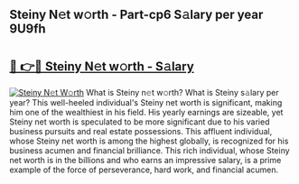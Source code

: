## Steiny N𝚎t w𝚘rth - Part-cp6 S𝚊lary per year 9U9fh

# <h2><a href="http://gc0ol3.nevu.top/?p=Steiny">🔗 👉🔴 Steiny N𝚎t w𝚘rth - S𝚊lary</a></h2>

[![Steiny N𝚎t W𝚘rth](https://i.imgur.com/Oavwk0R.jpeg)](http://gc0ol3.nevu.top/?p=Steiny)
What is Steiny n𝚎t w𝚘rth? What is Steiny s𝚊lary per year?
This well-heeled individual's Steiny net worth is significant, making him one of the wealthiest in his field. His yearly earnings are sizeable, yet Steiny net worth is speculated to be more significant due to his varied business pursuits and real estate possessions. This affluent individual, whose Steiny net worth is among the highest globally, is recognized for his business acumen and financial brilliance. This rich individual, whose Steiny net worth is in the billions and who earns an impressive salary, is a prime example of the force of perseverance, hard work, and financial acumen.
